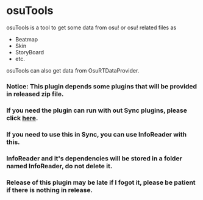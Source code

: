 # osuTools

osuTools is a tool to get some data from osu! or osu! related files as 
- Beatmap
- Skin
- StoryBoard 
- etc.

osuTools can also get data from OsuRTDataProvider.

### Notice: This plugin depends some plugins that will be provided in released zip file.
### If you need the plugin can run with out Sync plugins, please click [here](https://github.com/Someone999/osuToolsWithOutPlugin).
### If you need to use this in Sync, you can use InfoReader with this.
### InfoReader and it's dependencies will be stored in a folder named InfoReader, do not delete it.
### Release of this plugin may be late if I fogot it, please be patient if there is nothing in release.
